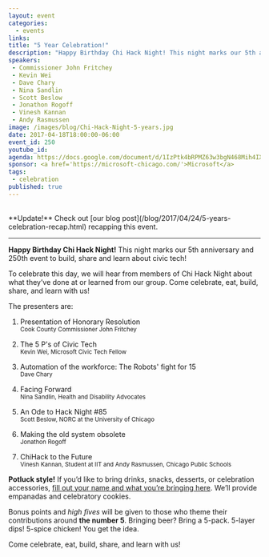 ```yaml
---
layout: event
categories: 
  - events
links:
title: "5 Year Celebration!"
description: "Happy Birthday Chi Hack Night! This night marks our 5th anniversary and 250th event to build, share and learn about civic tech! To celebrate this day, we will hear from members of Chi Hack Night about what they’ve done at or learned from our group. Come celebrate, eat, build, share, and learn with us!"
speakers:
 - Commissioner John Fritchey
 - Kevin Wei
 - Dave Chary
 - Nina Sandlin
 - Scott Beslow
 - Jonathon Rogoff
 - Vinesh Kannan
 - Andy Rasmussen
image: /images/blog/Chi-Hack-Night-5-years.jpg
date: 2017-04-18T18:00:00-06:00
event_id: 250
youtube_id: 
agenda: https://docs.google.com/document/d/1IzPtk4bRPMZ63w3bgN468Mih4IXaEP5Q8M7-F3051rI/edit#
sponsor: <a href='https://microsoft-chicago.com/'>Microsoft</a>
tags: 
 - celebration
published: true
---
```

<br />
**Update!** Check out [our blog post](/blog/2017/04/24/5-years-celebration-recap.html) recapping this event.

---

**Happy Birthday Chi Hack Night!** This night marks our 5th anniversary and 250th event to build, share and learn about civic tech! 

To celebrate this day, we will hear from members of Chi Hack Night about what they’ve done at or learned from our group. Come celebrate, eat, build, share, and learn with us!

The presenters are:

1. <p>Presentation of Honorary Resolution<br /><small>Cook County Commissioner John Fritchey</small></small></p>
1. <p>The 5 P's of Civic Tech<br /><small>Kevin Wei, Microsoft Civic Tech Fellow</small></p>
1. <p>Automation of the workforce: The Robots' fight for 15<br /><small>Dave Chary</small></p>
1. <p>Facing Forward<br /><small>Nina Sandlin, Health and Disability Advocates</small></p>
1. <p>An Ode to Hack Night #85<br /><small>Scott Beslow, NORC at the University of Chicago</small></p>
1. <p>Making the old system obsolete<br /><small>Jonathon Rogoff</small></p>
1. <p>ChiHack to the Future<br /><small>Vinesh Kannan, Student at IIT and Andy Rasmussen, Chicago Public Schools</small></p>

**Potluck style!** If you’d like to bring drinks, snacks, desserts, or celebration accessories, [fill out your name and what you’re bringing here](https://docs.google.com/spreadsheets/d/1uavBhJoKPuNi5RKQTAppk-2Xx2tDOHFdNepO9iUn5oo/edit#gid=0). We’ll provide empanadas and celebratory cookies.

Bonus points and *high fives* will be given to those who theme their contributions around **the number 5**. Bringing beer? Bring a 5-pack. 5-layer dips! 5-spice chicken! You get the idea.

Come celebrate, eat, build, share, and learn with us!